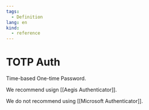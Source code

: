 ```yaml
---
tags:
  - Definition
lang: en
kind:
  - reference
---
```

# TOTP Auth

Time-based One-time Password.

We recommend usign [[Aegis Authenticator]].

We do not recommend using [[Microsoft Authenticator]].